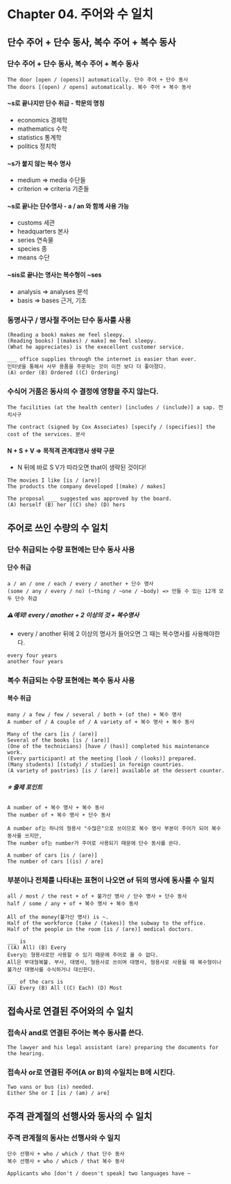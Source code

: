 # Chapter 04. 주어와 수 일치
## 단수 주어 + 단수 동사, 복수 주어 + 복수 동사
### 단수 주어 + 단수 동사, 복수 주어 + 복수 동사
```
The door [open / (opens)] automatically. 단수 주어 + 단수 동사
The doors [(open) / opens] automatically. 복수 주어 + 복수 동사
```
#### ~s로 끝나지만 단수 취급 - 학문의 명칭
- economics 경제학
- mathematics 수학
- statistics 통계학
- politics 정치학
#### ~s가 붙지 않는 복수 명사
- medium => media 수단들
- criterion => criteria 기준들
#### ~s로 끝나는 단수명사 - a / an 와 함께 사용 가능
- customs 세관
- headquarters 본사
- series 연속물
- species 종
- means 수단
#### ~sis로 끝나는 명사는 복수형이 ~ses
- analysis => analyses 분석
- basis => bases 근거, 기초
### 동명사구 / 명사절 주어는 단수 동사를 사용
```
(Reading a book) makes me feel sleepy.
(Reading books) [(makes) / make] me feel sleepy.
(What he appreciates) is the execellent customer service.

___ office supplies through the internet is easier than ever.
인터넷을 통해서 사무 용품을 주문하는 것이 이전 보다 더 좋아졌다.
(A) order (B) Ordered ((C) Ordering)
```
### 수식어 거품은 동사의 수 결정에 영향을 주지 않는다.
```
The facilities (at the health center) [includes / (include)] a sap. 전치사구

The contract (signed by Cox Associates) [specify / (specifies)] the cost of the services. 분사
```
#### N + S + V => 목적격 관계대명사 생략 구문
- N 뒤에 바로 S V가 따라오면 that이 생략된 것이다!
```
The movies I like [is / (are)]
The products the company developed [(make) / makes]

The proposal ___ suggested was approved by the board.
(A) herself (B) her ((C) she) (D) hers
```
## 주어로 쓰인 수량의 수 일치
### 단수 취급되는 수량 표현에는 단수 동사 사용
#### 단수 취급
```
a / an / one / each / every / another + 단수 명사
(some / any / every / no) (~thing / ~one / ~body) => 만들 수 있는 12개 모두 단수 취급
```
##### ⚠️예외! every / another + 2 이상의 것 + 복수명사
- every / another 뒤에 2 이상의 명사가 들어오면 그 때는 복수명사를 사용해야한다.
```
every four years
another four years
```
### 복수 취급되는 수량 표현에는 복수 동사 사용
#### 복수 취급
```
many / a few / few / several / both + (of the) + 복수 명사
A number of / A couple of / A variety of + 복수 명사 + 복수 동사

Many of the cars [is / (are)]
Several of the books [is / (are)]
(One of the technicians) [have / (has)] completed his maintenance work.
(Every participant) at the meeting [look / (looks)] prepared.
(Many students) [(study) / studies] in foreign countries.
(A variety of pastries) [is / (are)] available at the dessert counter.
```
##### ⭐️ 출제 포인트
```
A number of + 복수 명사 + 복수 동사
The number of + 복수 명사 + 단수 동사

A number of는 하나의 형용사 "수많은"으로 쓰이므로 복수 명사 부분이 주어가 되어 복수 동사를 쓰지만,
The number of는 number가 주어로 사용되기 때문에 단수 동사를 쓴다.

A number of cars [is / (are)]
The number of cars [(is) / are]
```
### 부분이나 전체를 나타내는 표현이 나오면 of 뒤의 명사에 동사를 수 일치
```
all / most / the rest + of + 불가산 명사 / 단수 명사 + 단수 동사
half / some / any + of + 복수 명사 + 복수 동사

All of the money(불가산 명사) is ~.
Half of the workforce [take / (takes)] the subway to the office.
Half of the people in the room [is / (are)] medical doctors.

___ is
((A) All) (B) Every
Every는 형용사로만 사용할 수 있기 때문에 주어로 올 수 없다.
All은 부대형복불. 부사, 대명사, 형용사로 쓰이며 대명사, 형용사로 사용될 때 복수형이나 불가산 대명사를 수식하거나 대신한다.

___ of the cars is
(A) Every (B) All ((C) Each) (D) Most
```
## 접속사로 연결된 주어와의 수 일치
### 접속사 and로 연결된 주어는 복수 동사를 쓴다.
```
The lawyer and his legal assistant (are) preparing the documents for the hearing.
```
### 접속사 or로 연결된 주어(A or B)의 수일치는 B에 시킨다.
```
Two vans or bus (is) needed.
Either She or I [is / (am) / are]
```
## 주격 관계절의 선행사와 동사의 수 일치
### 주격 관계절의 동사는 선행사와 수 일치
```
단수 선행사 + who / which / that 단수 동사
복수 선행사 + who / which / that 복수 동사

Applicants who [don't / doesn't speak] two languages have ~
```